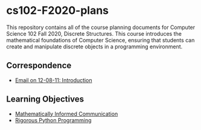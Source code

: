 # cs102-F2020-plans

This repository contains all of the course planning documents for Computer
Science 102 Fall 2020, Discrete Structures. This course introduces the
mathematical foundations of Computer Science, ensuring that students can create
and manipulate discrete objects in a programming environment.

## Correspondence

- [Email on 12-08-11: Introduction](emails/introduction.md)

## Learning Objectives

- [Mathematically Informed Communication](learning-objectives/mathematical-thinking.md)
- [Rigorous Python Programming](learning-objectives/python-programming.md)
